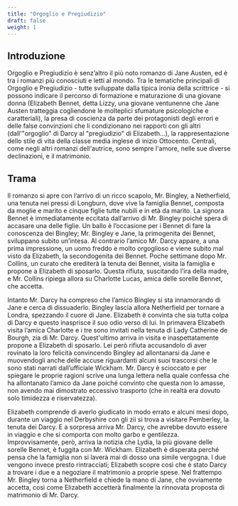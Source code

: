 ```yaml
---
title: "Orgoglio e Pregiudizio"
draft: false
weight: 1
---
```



## Introduzione

Orgoglio e Pregiudizio è senz’altro il più noto romanzo di Jane Austen, ed è tra i romanzi più conosciuti e letti al mondo. Tra le tematiche principali di Orgoglio e Pregiudizio - tutte sviluppate dalla tipica ironia della scrittrice - si possono indicare il percorso di formazione e maturazione di una giovane donna (Elizabeth Bennet, detta Lizzy, una giovane ventunenne che Jane Austen tratteggia cogliendone le molteplici sfumature psicologiche e caratteriali), la presa di coscienza da parte dei protagonisti degli errori e delle false convinzioni che li condizionano nei rapporti con gli altri (dall'"orgoglio" di Darcy al "pregiudizio" di Elizabeth...), la rappresentazione dello stile di vita della classe media inglese di inizio Ottocento. Centrali, come negli altri romanzi dell'autrice, sono sempre l'amore, nelle sue diverse declinazioni, e il matrimonio.

## Trama 

Il romanzo si apre con l’arrivo di un ricco scapolo, Mr. Bingley, a Netherfield, una tenuta nei pressi di Longburn, dove vive la famiglia Bennet, composta da moglie e marito e cinque figlie tutte nubili e in età da marito. La signora Bennet è immediatamente eccitata dall’arrivo di Mr. Bingley poiché spera di accasare una delle figlie. Un ballo è l’occasione per i Bennet di fare la conoscenza dei Bingley; Mr. Bingley e Jane, la primogenita dei Bennet, sviluppano subito un’intesa. Al contrario l’amico Mr. Darcy appare, a una prima impressione, un uomo freddo e molto orgoglioso e viene subito mal visto da Elizabeth, la secondogenita dei Bennet. Poche settimane dopo Mr. Collins, un curato che erediterà la tenuta dei Bennet, visita la famiglia e propone a Elizabeth di sposarlo. Questa rifiuta, suscitando l’ira della madre, e Mr. Collins ripiega allora su Charlotte Lucas, amica delle sorelle Bennet, che accetta.

Intanto Mr. Darcy ha compreso che l’amico Bingley si sta innamorando di Jane e cerca di dissuaderlo. Bingley lascia allora Netherfield per tornare a Londra, spezzando il cuore di Jane. Elizabeth è convinta che sia tutta colpa di Darcy e questo inasprisce il suo odio verso di lui. In primavera Elizabeth visita l’amica Charlotte e i tre sono invitati nella tenuta di Lady Catherine de Bourgh, zia di Mr. Darcy. Quest'ultimo arriva in visita e inaspettatamente propone a Elizabeth di sposarlo. Lei però rifiuta accusandolo di aver rovinato la loro felicità convincendo Bingley ad allontanarsi da Jane e muovendogli anche delle accuse riguardanti alcuni suoi trascorsi che le sono stati narrati dall’ufficiale Wickham. Mr. Darcy è scioccato e per spiegare le proprie ragioni scrive una lunga lettera nella quale confessa che ha allontanato l’amico da Jane poiché convinto che questa non lo amasse, non avendo mai dimostrato eccessivo trasporto (che in realtà era dovuto solo timidezza e riservatezza).

Elizabeth comprende di averlo giudicato in modo errato e alcuni mesi dopo, durante un viaggio nel Derbyshire con gli zii si trova a visitare Pemberley, la tenuta dei Darcy. E a sorpresa arriva Mr. Darcy, che avrebbe dovuto essere in viaggio e che si comporta con molto garbo e gentilezza. Improvvisamente, però, arriva la notizia che Lydia, la più giovane delle sorelle Bennet, è fuggita con Mr. Wickham. Elizabeth è disperata perché pensa che la famiglia non si laverà mai di dosso una simile vergogna. I due vengono invece presto rintracciati; Elizabeth scopre così che è stato Darcy a trovare i due e a negoziare il matrimonio a proprie spese. Nel frattempo Mr. Bingley torna a Netherfield e chiede la mano di Jane, che ovviamente accetta, così come Elizabeth accetterà finalmente la rinnovata proposta di matrimonio di Mr. Darcy.